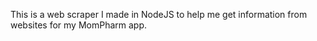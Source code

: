 This is a web scraper I made in NodeJS to help me get information from websites for my MomPharm app.
